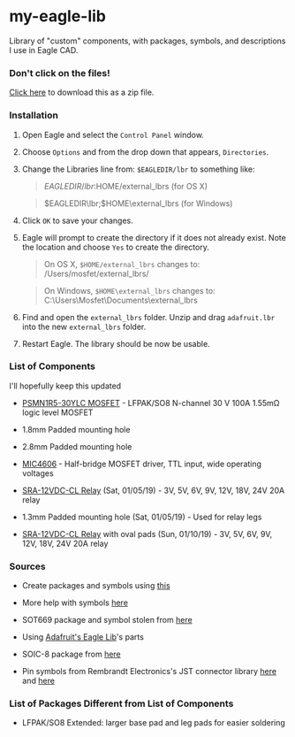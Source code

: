 # my-eagle-lib
Library of "custom" components, with packages, symbols, and descriptions I use in Eagle CAD. 

### Don't click on the files! 

[Click here](https://github.com/mochoy/my-eagle-lib/zipball/master) 
to download this as a zip file.

### Installation

1. Open Eagle and select the `Control Panel` window.
2. Choose `Options` and from the drop down that appears, `Directories`.
3. Change the Libraries line from: `$EAGLEDIR/lbr` to something like:

    > $EAGLEDIR/lbr:$HOME/external_lbrs (for OS X)

    > $EAGLEDIR\lbr;$HOME\external_lbrs (for Windows)

4. Click `OK` to save your changes.
5. Eagle will prompt to create the directory if it does not already exist. Note 
the location and choose `Yes` to create the directory.

    > On OS X, `$HOME/external_lbrs` changes to: /Users/mosfet/external_lbrs/
   
    > On Windows, `$HOME\external_lbrs` changes to: C:\Users\Mosfet\Documents\external_lbrs

6. Find and open the `external_lbrs` folder. Unzip and drag `adafruit.lbr` into the 
   new `external_lbrs` folder.
7. Restart Eagle. The library should be now be usable. 


### List of Components

I'll hopefully keep this updated


- [PSMN1R5-30YLC MOSFET](https://assets.nexperia.com/documents/data-sheet/PSMN1R5-30YLC.pdf) - LFPAK/SO8 N-channel 30 V 100A 1.55mΩ logic level MOSFET

- 1.8mm Padded mounting hole

- 2.8mm Padded mounting hole

- [MIC4606](http://ww1.microchip.com/downloads/en/DeviceDoc/20005852A.pdf) - Half-bridge MOSFET driver, TTL input, wide operating voltages

- [SRA-12VDC-CL Relay](https://datasheet.lcsc.com/szlcsc/Ningbo-Songle-Relay-SRA-12VDC-CL_C60169.pdf) (Sat, 01/05/19) - 3V, 5V, 6V, 9V, 12V, 18V, 24V 20A relay 

- 1.3mm Padded mounting hole (Sat, 01/05/19) - Used for relay legs

- [SRA-12VDC-CL Relay](https://datasheet.lcsc.com/szlcsc/Ningbo-Songle-Relay-SRA-12VDC-CL_C60169.pdf) with oval pads (Sun, 01/10/19) - 3V, 5V, 6V, 9V, 12V, 18V, 24V 20A relay 


### Sources

- Create packages and symbols using [this](https://electronics.stackexchange.com/questions/16030/new-eagle-library-reuse-standard-package-symbol)

- More help with symbols [here](https://www.autodesk.com/products/eagle/blog/library-basics-part-2-creating-first-symbol-autodesk-eagle/)

- SOT669 package and symbol stolen from [here](https://www.mikrocontroller.net/topic/236049)

- Using [Adafruit's Eagle Lib](https://github.com/adafruit/Adafruit-Eagle-Library)'s parts

- SOIC-8 package from [here](https://github.com/open-ephys/eagle-libraries)

- Pin symbols from Rembrandt Electronics's JST connector library [here](https://www.rembrandtelectronics.com/product/eagle-libraries/) and [here](https://www.diymodules.org/eagle-show-library?type=usr&id=1012211612&part=Rembrandt+Electronics+-+JST+XH+Connectors+v1-0.lbr)


### List of Packages Different from List of Components


- LFPAK/SO8 Extended: larger base pad and leg pads for easier soldering

